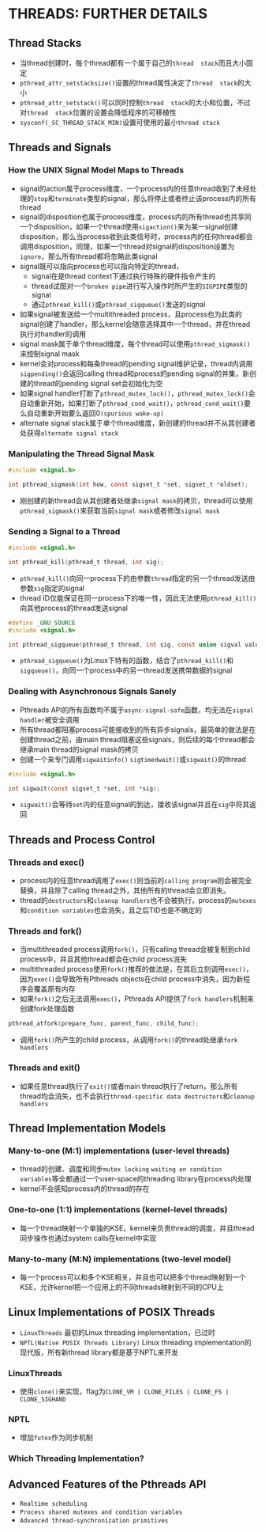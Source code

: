 # THREADS: FURTHER DETAILS

## Thread Stacks
- 当thread创建时，每个thread都有一个属于自己的`thread  stack`而且大小固定
- `pthread_attr_setstacksize()`设置的thread属性决定了`thread  stack`的大小
- `pthread_attr_setstack()`可以同时控制`thread  stack`的大小和位置，不过对`thread  stack`位置的设置会降低程序的可移植性
- `sysconf(_SC_THREAD_STACK_MIN)`设置可使用的最小`thread stack`

## Threads and Signals

### How the UNIX Signal Model Maps to Threads
- signal的action属于process维度，一个process内的任意thread收到了未经处理的`stop`和`terminate`类型的signal，那么将停止或者终止该process内的所有thread
- signal的disposition也属于process维度，process内的所有thread也共享同一个disposition，如果一个thread使用`sigaction()`来为某一signal创建disposition，那么当process收到此类信号时，process内的任何thread都会调用disposition，同理，如果一个thread对signal的disposition设置为`ignore`，那么所有thread都将忽略此类signal
- signal既可以指向process也可以指向特定的thread，
    - signal在是thread context下通过执行特殊的硬件指令产生的
    - thread试图对一个`broken pipe`进行写入操作时所产生的`SIGPIPE`类型的signal
    - 通过`pthread_kill()`或`pthread_sigqueue()`发送的signal
- 如果signal被发送给一个multithreaded process，且process也为此类的signal创建了handler，那么kernel会随意选择其中一个thread，并在thread执行对handler的调用
- signal mask属于单个thread维度，每个thread可以使用`pthread_sigmask()`来控制signal mask
- kernel会对process和每条thread的pending signal维护记录，thread内调用`sigpending()`会返回calling thread和process的pending signal的并集，新创建的thread的pending signal set会初始化为空
- 如果signal handler打断了`pthread_mutex_lock()`，`pthread_mutex_lock()`会自动重新开始，如果打断了`pthread_cond_wait()`，`pthread_cond_wait()`要么自动重新开始要么返回0`(spurious wake-up)`  
- alternate signal stack属于单个thread维度，新创建的thread并不从其创建者处获得`alternate signal stack` 

### Manipulating the Thread Signal Mask
```c
#include <signal.h>

int pthread_sigmask(int how, const sigset_t *set, sigset_t *oldset);
```
- 刚创建的新thread会从其创建者处继承`signal mask`的拷贝，thread可以使用`pthread_sigmask()`来获取当前`signal mask`或者修改`signal mask`

### Sending a Signal to a Thread
```c
#include <signal.h>

int pthread_kill(pthread_t thread, int sig);
```     
- `pthread_kill()`向同一process下的由参数`thread`指定的另一个thread发送由参数`sig`指定的signal
- thread ID仅能保证在同一process下的唯一性，因此无法使用`pthread_kill()`向其他process的thread发送signal

```c
#define _GNU_SOURCE
#include <signal.h>

int pthread_sigqueue(pthread_t thread, int sig, const union sigval value);
```
- `pthread_sigqueue()`为Linux下特有的函数，结合了`pthread_kill()`和`sigqueue()`，向同一个process中的另一thread发送携带数据的signal

### Dealing with Asynchronous Signals Sanely
-  Pthreads API的所有函数均不属于`async-signal-safe`函数，均无法在`signal handler`被安全调用
- 所有thread都阻塞process可能接收到的所有异步signals，最简单的做法是在创建thread之前，由main thread阻塞这些signals，则后续的每个thread都会继承main thread的signal mask的拷贝
- 创建一个来专门调用`sigwaitinfo()` `sigtimedwait()`或`sigwait()`的thread

```c
#include <signal.h>

int sigwait(const sigset_t *set, int *sig);
```
- `sigwait()`会等待`set`内的任意signal的到达，接收该signal并且在`sig`中将其返回

## Threads and Process Control

### Threads and exec()
- process内的任意thread调用了`exec()`则当前的`calling program`则会被完全替换，并且除了calling thread之外，其他所有的thread会立即消失。 
- thread的`destructors`和`cleanup handlers`也不会被执行，process的`mutexes`和`condition variables`也会消失，且之后TID也是不确定的

### Threads and fork()
- 当multithreaded process调用`fork()`，只有calling thread会被复制到child process中，并且其他thread都会在child process消失
- multithreaded process使用`fork()`推荐的做法是，在其后立刻调用`exec()`，因为`exec()`会导致所有Pthreads objects在child process中消失，因为新程序会覆盖原有内存
- 如果`fork()`之后无法调用`exec()`，Pthreads API提供了`fork handlers`机制来创建fork处理函数
```c
pthread_atfork(prepare_func, parent_func, child_func);
```
- 调用`fork()`所产生的child process，从调用`fork()`的thread处继承`fork handlers`

### Threads and exit()
- 如果任意thread执行了`exit()`或者main thread执行了return，那么所有thread均会消失，也不会执行`thread-specific data destructors`和`cleanup handlers`

## Thread Implementation Models

### Many-to-one (M:1) implementations (user-level threads)
- thread的创建、调度和同步`mutex locking` `waiting on condition variables`等全都通过一个user-space的threading library在process内处理
- kernel不会感知process内的thread的存在

### One-to-one (1:1) implementations (kernel-level threads)
- 每一个thread映射一个单独的KSE，kernel来负责thread的调度，并且thread同步操作也通过system calls在kernel中实现

### Many-to-many (M:N) implementations (two-level model)
- 每一个process可以和多个KSE相关，并且也可以把多个thread映射到一个KSE，允许kernel把一个应用上的不同threads映射到不同的CPU上

## Linux Implementations of POSIX Threads
- `LinuxThreads` 最初的Linux threading implementation，已过时
- `NPTL(Native POSIX Threads Library)` Linux threading implementation的现代版，所有新thread library都是基于NPTL来开发

### LinuxThreads
- 使用`clone()`来实现，flag为`CLONE_VM | CLONE_FILES | CLONE_FS | CLONE_SIGHAND`

### NPTL
- 增加`futex`作为同步机制

### Which Threading Implementation?

## Advanced Features of the Pthreads API
- `Realtime scheduling`
- `Process shared mutexes and condition variables`
- `Advanced thread-synchronization primitives`

